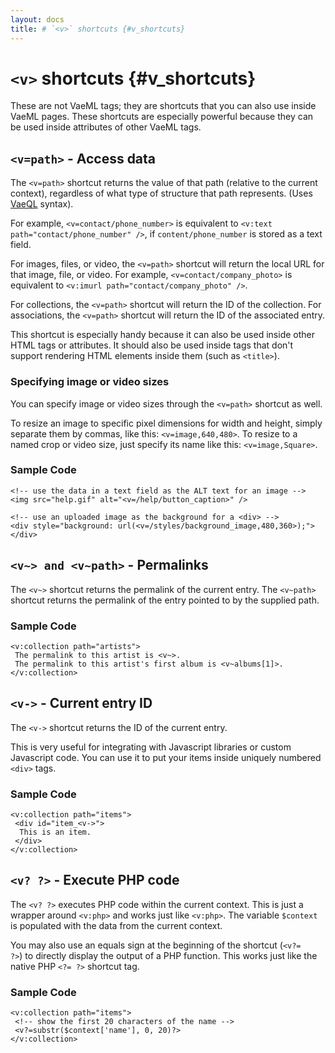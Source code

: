 ```yaml
---
layout: docs
title: # `<v>` shortcuts {#v_shortcuts}
---
```


# `<v>` shortcuts {#v_shortcuts}

These are not VaeML tags; they are shortcuts that you can also use
inside VaeML pages. These shortcuts are especially powerful because they
can be used inside attributes of other VaeML tags.

## `<v=path>` - Access data

The `<v=path>` shortcut returns the value of that path (relative to the
current context), regardless of what type of structure that path
represents. (Uses [VaeQL](#vaeql) syntax).

For example, `<v=contact/phone_number>` is equivalent to
`<v:text path="contact/phone_number" />`, if `content/phone_number` is
stored as a text field.

For images, files, or video, the `<v=path>` shortcut will return the
local URL for that image, file, or video. For example,
`<v=contact/company_photo>` is equivalent to
`<v:imurl path="contact/company_photo" />`.

For collections, the `<v=path>` shortcut will return the ID of the
collection. For associations, the `<v=path>` shortcut will return the ID
of the associated entry.

This shortcut is especially handy because it can also be used inside
other HTML tags or attributes. It should also be used inside tags that
don't support rendering HTML elements inside them (such as `<title>`).

### Specifying image or video sizes

You can specify image or video sizes through the `<v=path>` shortcut as
well.

To resize an image to specific pixel dimensions for width and height,
simply separate them by commas, like this: `<v=image,640,480>`. To
resize to a named crop or video size, just specify its name like this:
`<v=image,Square>`.

### Sample Code

    <!-- use the data in a text field as the ALT text for an image -->
    <img src="help.gif" alt="<v=/help/button_caption>" />

    <!-- use an uploaded image as the background for a <div> -->
    <div style="background: url(<v=/styles/background_image,480,360>);"></div>

## `<v~> and <v~path>` - Permalinks

The `<v~>` shortcut returns the permalink of the current entry. The
`<v~path>` shortcut returns the permalink of the entry pointed to by the
supplied path.

### Sample Code

    <v:collection path="artists">
     The permalink to this artist is <v~>.
     The permalink to this artist's first album is <v~albums[1]>.
    </v:collection>

## `<v->` - Current entry ID

The `<v->` shortcut returns the ID of the current entry.

This is very useful for integrating with Javascript libraries or custom
Javascript code. You can use it to put your items inside uniquely
numbered `<div>` tags.

### Sample Code

    <v:collection path="items">
     <div id="item_<v->">
      This is an item.
     </div>
    </v:collection>

## `<v? ?>` - Execute PHP code

The `<v? ?>` executes PHP code within the current context. This is just
a wrapper around `<v:php>` and works just like `<v:php>`. The variable
`$context` is populated with the data from the current context.

You may also use an equals sign at the beginning of the shortcut
(`<v?=                 ?>`) to directly display the output of a PHP
function. This works just like the native PHP `<?= ?>` shortcut tag.

### Sample Code

    <v:collection path="items">
     <!-- show the first 20 characters of the name -->
     <v?=substr($context['name'], 0, 20)?>
    </v:collection>
